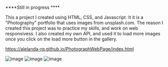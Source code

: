  
 ****Still in progress ****
 
 
 
 This a project I created using HTML, CSS, and Javascript. It it is a "Photography" portfolio that uses images from unsplash.com. The reason I created this project was to practice my skills, and work on web responsivess. I also created my own API, and used it to load more images once you click on the load more button in the gallery.

https://alelanda-rq.github.io/PhotographWebPage/index.html

![image](https://user-images.githubusercontent.com/98127121/182915567-914a8f61-ffb1-4a97-8801-99bff55fb5a1.png)
![image](https://user-images.githubusercontent.com/98127121/182914696-f75b3ac6-ae4e-4497-8da3-4f3a1b83b983.png)
![image](https://user-images.githubusercontent.com/98127121/182914748-76b7a820-e0cd-4567-84b1-de049409947f.png)

